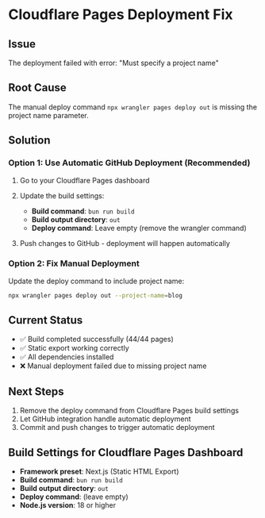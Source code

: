 # Cloudflare Pages Deployment Fix

## Issue
The deployment failed with error: "Must specify a project name"

## Root Cause
The manual deploy command `npx wrangler pages deploy out` is missing the project name parameter.

## Solution

### Option 1: Use Automatic GitHub Deployment (Recommended)
1. Go to your Cloudflare Pages dashboard
2. Update the build settings:
   - **Build command**: `bun run build`
   - **Build output directory**: `out`
   - **Deploy command**: Leave empty (remove the wrangler command)

3. Push changes to GitHub - deployment will happen automatically

### Option 2: Fix Manual Deployment
Update the deploy command to include project name:
```bash
npx wrangler pages deploy out --project-name=blog
```

## Current Status
- ✅ Build completed successfully (44/44 pages)
- ✅ Static export working correctly
- ✅ All dependencies installed
- ❌ Manual deployment failed due to missing project name

## Next Steps
1. Remove the deploy command from Cloudflare Pages build settings
2. Let GitHub integration handle automatic deployment
3. Commit and push changes to trigger automatic deployment

## Build Settings for Cloudflare Pages Dashboard
- **Framework preset**: Next.js (Static HTML Export)
- **Build command**: `bun run build`
- **Build output directory**: `out`
- **Deploy command**: (leave empty)
- **Node.js version**: 18 or higher